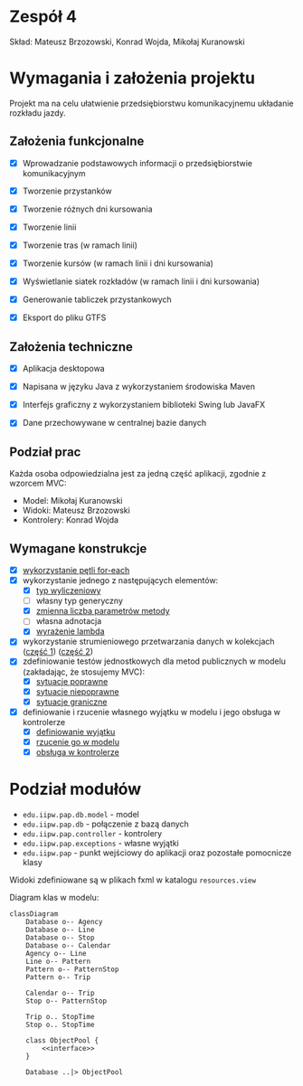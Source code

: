 Zespół 4
========

Skład: Mateusz Brzozowski, Konrad Wojda, Mikołaj Kuranowski

Wymagania i założenia projektu
==============================

Projekt ma na celu ułatwienie przedsiębiorstwu komunikacyjnemu układanie rozkładu jazdy.


Założenia funkcjonalne
----------------------

- [x] Wprowadzanie podstawowych informacji o przedsiębiorstwie komunikacyjnym
- [x] Tworzenie przystanków
- [x] Tworzenie różnych dni kursowania
- [x] Tworzenie linii
- [x] Tworzenie tras (w ramach linii)
- [x] Tworzenie kursów (w ramach linii i dni kursowania)
- [x] Wyświetlanie siatek rozkładów (w ramach linii i dni kursowania)
- [x] Generowanie tabliczek przystankowych
- [x] Eksport do pliku GTFS


Założenia techniczne
--------------------

- [x] Aplikacja desktopowa
- [x] Napisana w języku Java z wykorzystaniem środowiska Maven
- [x] Interfejs graficzny z wykorzystaniem biblioteki Swing lub JavaFX
- [x] Dane przechowywane w centralnej bazie danych


Podział prac
------------

Każda osoba odpowiedzialna jest za jedną część aplikacji, zgodnie z wzorcem MVC:

- Model: Mikołaj Kuranowski
- Widoki: Mateusz Brzozowski
- Kontrolery: Konrad Wojda


Wymagane konstrukcje
--------------------

- [x] [wykorzystanie pętli for-each](src/main/java/edu/iipw/pap/db/model/Pattern.java#L270)
- [x] wykorzystanie jednego z następujących elementów:
    - [x] [typ wyliczeniowy](src/main/java/edu/iipw/pap/db/model/WheelchairAccessibility.java)
    - [ ] własny typ generyczny
    - [x] [zmienna liczba parametrów metody](src/main/java/edu/iipw/pap/db/Database.java#L127)
    - [ ] własna adnotacja
    - [x] [wyrażenie lambda](src/main/java/edu/iipw/pap/controller/ViewStopTimetableController.java#L71)
- [x] wykorzystanie strumieniowego przetwarzania danych w kolekcjach
    ([część 1](src/main/java/edu/iipw/pap/db/model/Stop.java#L289))
    ([część 2](src/main/java/edu/iipw/pap/controller/ViewStopTimetableController.java#L11))
- [x] zdefiniowanie testów jednostkowych dla metod publicznych w modelu (zakładając, że stosujemy MVC):
    - [x] [sytuacje poprawne](src/test/java/edu/iipw/pap/model/TestsPattern.java#L54)
    - [x] [sytuacje niepoprawne](src/test/java/edu/iipw/pap/model/TestsPattern.java#L78)
    - [x] [sytuacje graniczne](src/test/java/edu/iipw/pap/model/TestsPattern.java#L80)
- [x] definiowanie i rzucenie własnego wyjątku w modelu i jego obsługa w kontrolerze
    - [x] [definiowanie wyjątku](src/main/java/edu/iipw/pap/exceptions/InvalidData.java)
    - [x] [rzucenie go w modelu](src/main/java/edu/iipw/pap/db/model/Agency.java#L227)
    - [x] [obsługa w kontrolerze](src/main/java/edu/iipw/pap/controller/EditAgencyController.java#L66)

Podział modułów
===============

- `edu.iipw.pap.db.model` - model
- `edu.iipw.pap.db` - połączenie z bazą danych
- `edu.iipw.pap.controller` - kontrolery
- `edu.iipw.pap.exceptions` - własne wyjątki
- `edu.iipw.pap` - punkt wejściowy do aplikacji oraz pozostałe pomocnicze klasy

Widoki zdefiniowane są w plikach fxml w katalogu `resources.view`

Diagram klas w modelu:

```mermaid
classDiagram
    Database o-- Agency
    Database o-- Line
    Database o-- Stop
    Database o-- Calendar
    Agency o-- Line
    Line o-- Pattern
    Pattern o-- PatternStop
    Pattern o-- Trip

    Calendar o-- Trip
    Stop o-- PatternStop

    Trip o.. StopTime
    Stop o.. StopTime

    class ObjectPool {
        <<interface>>
    }

    Database ..|> ObjectPool
```
